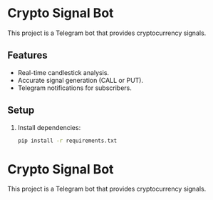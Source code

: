 # Crypto Signal Bot

This project is a Telegram bot that provides cryptocurrency signals.

## Features
- Real-time candlestick analysis.
- Accurate signal generation (CALL or PUT).
- Telegram notifications for subscribers.

## Setup
1. Install dependencies:
   ```bash
   pip install -r requirements.txt
# Crypto Signal Bot

This project is a Telegram bot that provides cryptocurrency signals.